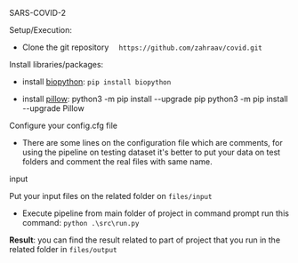 SARS-COVID-2

Setup/Execution:
 - Clone the git repository 
`  https://github.com/zahraav/covid.git`


Install libraries/packages:
 - install [biopython](https://biopython.org/wiki/Download):
   `pip install biopython`
 
 - install [pillow]():
   python3 -m pip install --upgrade pip
   python3 -m pip install --upgrade Pillow
 
 
Configure your config.cfg file

- There are some lines on the configuration file which are comments, 
   for using the pipeline on testing dataset it's better to put your data on test folders and comment the real files with same name.


input

   Put your input files on the related folder on
`files/input`


 - Execute pipeline
    from main folder of project in command prompt run this command:
    `python .\src\run.py`

 
**Result**:
you can find the result related to part of project that you run in the related folder in 
`files/output`  
